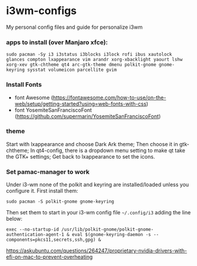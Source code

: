 # i3wm-configs
My personal config files and guide for personalize i3wm

### apps to install (over Manjaro xfce):

```
sudo pacman -Sy i3 i3status i3blocks i3lock rofi ibus xautolock glances compton lxappearance vim arandr xorg-xbacklight yaourt lshw xorg-xev gtk-chtheme qt4 arc-gtk-theme dmenu polkit-gnome gnome-keyring sysstat volumeicon parcellite gvim
```

### Install Fonts

- font Awesome (https://fontawesome.com/how-to-use/on-the-web/setup/getting-started?using=web-fonts-with-css)
- font YosemiteSanFranciscoFont (https://github.com/supermarin/YosemiteSanFranciscoFont)

### theme

Start with lxappearance and choose Dark Ark theme; 
Then choose it in gtk-chtheme;
In qt4-config, there is a dropdown menu setting to make qt take the GTK+ settings;
Get back to lxappearance to set the icons.

### Set pamac-manager to work

Under i3-wm none of the polkit and keyring are installed/loaded unless you configure it.
First install them:

```
sudo pacman -S polkit-gnome gnome-keyring
```

Then set them to start in your i3-wm config file ```~/.config/i3``` adding the line below:

```
exec --no-startup-id /usr/lib/polkit-gnome/polkit-gnome-authentication-agent-1 & eval $(gnome-keyring-daemon -s --components=pkcs11,secrets,ssh,gpg) &
```

https://askubuntu.com/questions/264247/proprietary-nvidia-drivers-with-efi-on-mac-to-prevent-overheating
